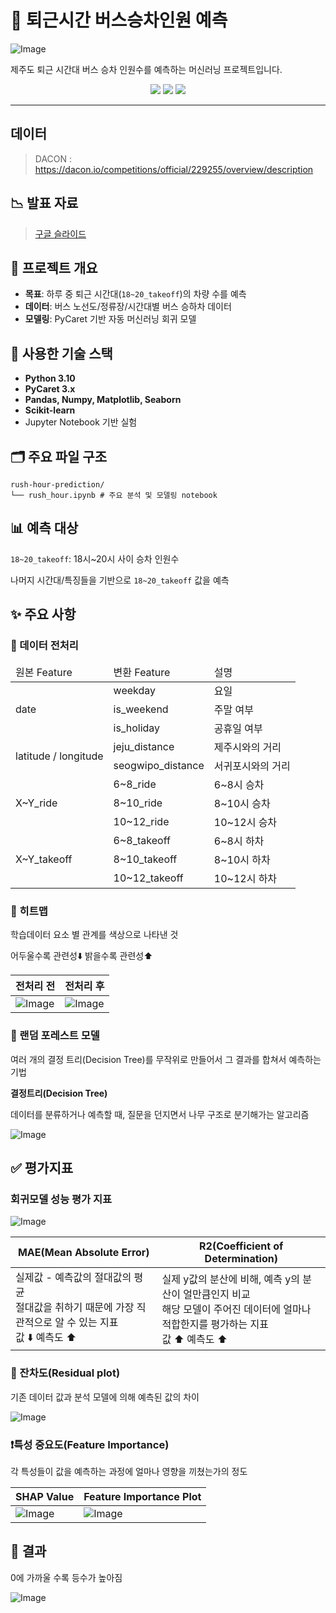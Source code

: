 # 🚌 퇴근시간 버스승차인원 예측

![Image](https://github.com/user-attachments/assets/506de453-d51f-418f-ad97-1242d36a1482)

제주도 퇴근 시간대 버스 승차 인원수를 예측하는 머신러닝 프로젝트입니다.  

<p align="center">
  <img src="https://img.shields.io/badge/Python-3.10-blue?logo=python">
  <img src="https://img.shields.io/badge/PyCaret-3.0.2-green?logo=ai">
  <img src="https://img.shields.io/badge/ML-Pipeline-orange?logo=scikitlearn">
</p>

---

## 데이터

> DACON : https://dacon.io/competitions/official/229255/overview/description

## 📉 발표 자료

> [구글 슬라이드](https://docs.google.com/presentation/d/1CScy993FKBOMkQL4k5Hz05jaExq4SsulDgIlwq27kYU/edit?usp=sharing)


## 📌 프로젝트 개요

- **목표**: 하루 중 퇴근 시간대(`18~20_takeoff`)의 차량 수를 예측
- **데이터**: 버스 노선도/정류장/시간대별 버스 승하차 데이터
- **모델링**: PyCaret 기반 자동 머신러닝 회귀 모델

## 🧩 사용한 기술 스택

- **Python 3.10**
- **PyCaret 3.x**
- **Pandas, Numpy, Matplotlib, Seaborn**
- **Scikit-learn**
- Jupyter Notebook 기반 실험


## 🗂️ 주요 파일 구조
```
rush-hour-prediction/
└── rush_hour.ipynb # 주요 분석 및 모델링 notebook
```

## 📊 예측 대상
`18~20_takeoff`: 18시~20시 사이 승차 인원수

나머지 시간대/특징들을 기반으로 `18~20_takeoff` 값을 예측

## ✨ 주요 사항

### 💽 데이터 전처리

<table>
  <thead>
    <tr>
      <td>원본 Feature</td>
      <td>변환 Feature</td>
      <td>설명</td>
    </tr>
  </thead>
  <tbody>
    <tr>
      <td rowspan=4>date</td>
    </tr>
    <tr>
      <td>weekday</td>
      <td>요일</td>
    </tr>
    <tr>
      <td>is_weekend</td>
      <td>주말 여부</td>
    </tr>
    <tr>
      <td>is_holiday</td>
      <td>공휴일 여부</td>
    </tr>
    <tr>
      <td rowspan=3>latitude / longitude</td>
    </tr>
    <tr>
      <td>jeju_distance</td>
      <td>제주시와의 거리</td>
    </tr>
    <tr>
      <td>seogwipo_distance</td>
      <td>서귀포시와의 거리</td>
    </tr>
    <tr>
      <td rowspan=4>X~Y_ride</td>
    </tr>
    <tr>
      <td>6~8_ride</td>
      <td>6~8시 승차</td>
    </tr>
    <tr>
      <td>8~10_ride</td>
      <td>8~10시 승차</td>
    </tr>
    <tr>
      <td>10~12_ride</td>
      <td>10~12시 승차</td>
    </tr>
    <tr>
      <td rowspan=4>X~Y_takeoff</td>
    </tr>
    <tr>
      <td>6~8_takeoff</td>
      <td>6~8시 하차</td>
    </tr>
    <tr>
      <td>8~10_takeoff</td>
      <td>8~10시 하차</td>
    </tr>
    <tr>
      <td>10~12_takeoff</td>
      <td>10~12시 하차</td>
    </tr>
  </tbody>
</table>

### 🥵 히트맵

학습데이터 요소 별 관계를 색상으로 나타낸 것

어두울수록 관련성⬇️ 밝을수록 관련성⬆️

|전처리 전|전처리 후|
|---|---|
|![Image](https://github.com/user-attachments/assets/2c0de067-578f-4a89-ac53-7e517c2d3638)|![Image](https://github.com/user-attachments/assets/0239fa2c-c5e7-48e7-85d5-ad181068fb44)|

### 🌳 랜덤 포레스트 모델

여러 개의 결정 트리(Decision Tree)를 무작위로 만들어서 그 결과를 합쳐서 예측하는 기법

**결정트리(Decision Tree)**

데이터를 분류하거나 예측할 때, 질문을 던지면서 나무 구조로 분기해가는 알고리즘

![Image](https://github.com/user-attachments/assets/c1b449c1-ea4b-48ec-983e-24322db213aa)

## ✅ 평가지표

### 회귀모델 성능 평가 지표

![Image](https://github.com/user-attachments/assets/6765fb89-130b-421d-97e6-86668c828eea)

|MAE(Mean Absolute Error)|R2(Coefficient of Determination)|
|---|---|
|실제값 - 예측값의 절대값의 평균<br>절대값을 취하기 때문에 가장 직관적으로 알 수 있는 지표<br>값 ⬇️	예측도 ⬆️|실제 y값의 분산에 비해, 예측 y의 분산이 얼만큼인지 비교<br>해당 모델이 주어진 데이터에 얼마나 적합한지를 평가하는 지표<br>값 ⬆️	예측도 ⬆️|

### 🔵 잔차도(Residual plot)

기존 데이터 값과 분석 모델에 의해 예측된 값의 차이

![Image](https://github.com/user-attachments/assets/b07b7148-418f-4c9e-8244-5dc244b873a1)

### ❗특성 중요도(Feature Importance)

각 특성들이 값을 예측하는 과정에 얼마나 영향을 끼쳤는가의 정도

|SHAP Value|Feature Importance Plot|
|---|---|
|![Image](https://github.com/user-attachments/assets/aebcdecc-c6b7-4913-99ad-33b0e93f849c)|![Image](https://github.com/user-attachments/assets/b9bf6619-3056-4bf9-a930-1b72b2992ab5)|

## 📄 결과

0에 가까울 수록 등수가 높아짐

![Image](https://github.com/user-attachments/assets/a7833064-25af-4e2c-8eaf-374951ac4085)
